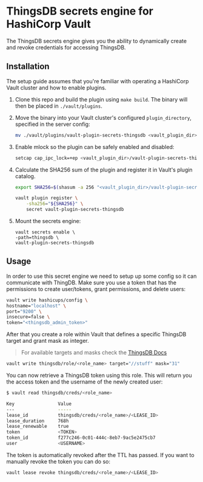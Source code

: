 # ThingsDB secrets engine for HashiCorp Vault

The ThingsDB secrets engine gives you the ability to dynamically create and revoke credentials for accessing ThingsDB.

## Installation

The setup guide assumes that you're familiar with operating a HashiCorp Vault cluster and how to enable plugins.

1. Clone this repo and build the plugin using `make build`. The binary will then be placed in `./vault/plugins`.
2. Move the binary into your Vault cluster's configured `plugin_directory`, specified in the server config:

    ```bash
    mv ./vault/plugins/vault-plugin-secrets-thingsdb <vault_plugin_dir>/vault-plugin-secrets-thingsdb
    ```

3. Enable mlock so the plugin can be safely enabled and disabled:

    ```bash
    setcap cap_ipc_lock=+ep <vault_plugin_dir>/vault-plugin-secrets-thingsdb
    ```

4. Calculate the SHA256 sum of the plugin and register it in Vault's plugin catalog.

    ```bash
    export SHA256=$(shasum -a 256 "<vault_plugin_dir>/vault-plugin-secrets-thingsdb" | cut -d' ' -f1)
    ```
    ```bash
    vault plugin register \
        -sha256="${SHA256}" \
        secret vault-plugin-secrets-thingsdb
    ```

5. Mount the secrets engine:

    ```
    vault secrets enable \
    -path=thingsdb \
    vault-plugin-secrets-thingsdb
    ```

## Usage

In order to use this secret engine we need to setup up some config so it can communicate with ThingDB. Make sure you use a token that has the permissions to create user/tokens, grant permissions, and delete users:

```bash
vault write hashicups/config \
hostname="localhost" \
port="9200" \
insecure=false \
token="<thingsdb_admin_token>"
```

After that you create a role within Vault that defines a specific ThingsDB target and grant mask as integer.
>For available targets and masks check the [ThingsDB Docs](https://docs.thingsdb.io/v1/thingsdb-api/grant/)

```bash
vault write thingsdb/role/<role_name> target="//stuff" mask="31"
```

You can now retrieve a ThingsDB token using this role. This will return you the access token and the username of the newly created user:

```bash
$ vault read thingsdb/creds/<role_name>

Key                Value
---                -----
lease_id           thingsdb/creds/<role_name>/<LEASE_ID>
lease_duration     768h
lease_renewable    true
token              <TOKEN>
token_id           f277c246-0c01-444c-8eb7-9ac5e2475cb7
user               <USERNAME>
```

The token is automatically revoked after the TTL has passed. If you want to manually revoke the token you can do so:

```bash
vault lease revoke thingsdb/creds/<role_name>/<LEASE_ID>
```